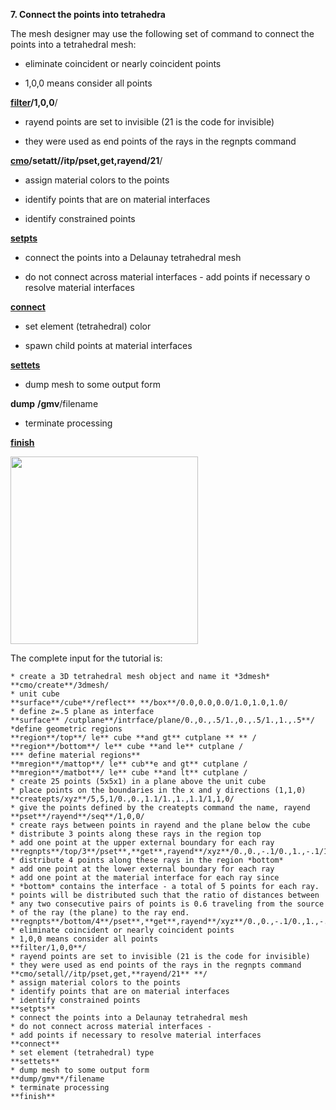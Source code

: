 **7. Connect the points into tetrahedra**

The mesh designer may use the following set of command to connect the
points into a tetrahedral mesh:

* eliminate coincident or nearly coincident points

* 1,0,0 means consider all points

**[filter](commands/FILTER.md)/1,0,0**/

* rayend points are set to invisible (21 is the code for invisible)

* they were used as end points of the rays in the regnpts command

**[cmo](commands/cmo/cmo_setatt.md)/setatt//itp/pset,get,rayend/21**/

* assign material colors to the points

* identify points that are on material interfaces

* identify constrained points

**[setpts](commands/SETPTS.md)**

* connect the points into a Delaunay tetrahedral mesh

* do not connect across material interfaces - add points if necessary
o resolve material interfaces

**[connect](commands/CONNECT1.md)**

* set element (tetrahedral) color

* spawn child points at material interfaces

**[settets](commands/SETTETS.md)**

* dump mesh to some output form

**dump** **/gmv**/filename

* terminate processing

**[finish](commands/FINISH.md)**

<img height="300" width="300" src="https://lanl.github.io/LaGriT/assets/images/Image229.gif">

The complete input for the tutorial is:

    * create a 3D tetrahedral mesh object and name it *3dmesh*
    **cmo/create**/3dmesh/
    * unit cube
    **surface**/cube**/reflect** **/box**/0.0,0.0,0.0/1.0,1.0,1.0/
    * define z=.5 plane as interface
    **surface** /cutplane**/intrface/plane/0.,0.,.5/1.,0.,.5/1.,1.,.5**/
    *define geometric regions
    **region**/top**/ le** cube **and gt** cutplane ** ** /
    **region**/bottom**/ le** cube **and le** cutplane /
    *** define material regions**
    **mregion**/mattop**/ le** cub**e and gt** cutplane /
    **mregion**/matbot**/ le** cube **and lt** cutplane /
    * create 25 points (5x5x1) in a plane above the unit cube
    * place points on the boundaries in the x and y directions (1,1,0)
    **createpts/xyz**/5,5,1/0.,0.,1.1/1.,1.,1.1/1,1,0/
    * give the points defined by the createpts command the name, rayend
    **pset**/rayend**/seq**/1,0,0/
    * create rays between points in rayend and the plane below the cube
    * distribute 3 points along these rays in the region top
    * add one point at the upper external boundary for each ray
    **regnpts**/top/3**/pset**,**get**,rayend**/xyz**/0.,0.,-.1/0.,1.,-.1/1.,1.,-.1/0,0/
    * distribute 4 points along these rays in the region *bottom*
    * add one point at the lower external boundary for each ray
    * add one point at the material interface for each ray since
    * *bottom* contains the interface - a total of 5 points for each ray.
    * points will be distributed such that the ratio of distances between
    * any two consecutive pairs of points is 0.6 traveling from the source
    * of the ray (the plane) to the ray end.
    **regnpts**/bottom/4**/pset**,**get**,rayend**/xyz**/0.,0.,-.1/0.,1.,-.1/1.,1.,-.1/1,.6/
    * eliminate coincident or nearly coincident points
    * 1,0,0 means consider all points
    **filter/1,0,0**/
    * rayend points are set to invisible (21 is the code for invisible)
    * they were used as end points of the rays in the regnpts command
    **cmo/setall//itp/pset,get,**rayend/21** **/
    * assign material colors to the points
    * identify points that are on material interfaces
    * identify constrained points
    **setpts**
    * connect the points into a Delaunay tetrahedral mesh
    * do not connect across material interfaces -
    * add points if necessary to resolve material interfaces
    **connect**
    * set element (tetrahedral) type
    **settets**
    * dump mesh to some output form
    **dump/gmv**/filename
    * terminate processing
    **finish**

